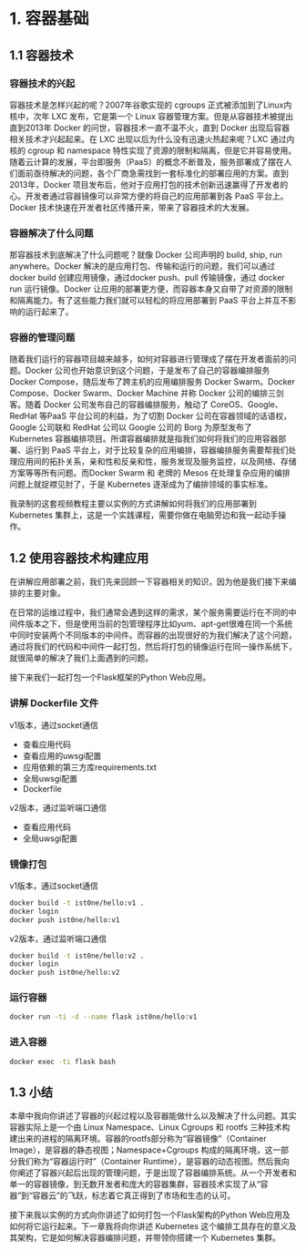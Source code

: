 # 1. 容器基础

## 1.1 容器技术

### 容器技术的兴起

容器技术是怎样兴起的呢？2007年谷歌实现的 cgroups 正式被添加到了Linux内核中，次年 LXC 发布，它是第一个 Linux 容器管理方案。但是从容器技术被提出直到2013年 Docker 的问世，容器技术一直不温不火，直到 Docker 出现后容器相关技术才兴起起来。在 LXC 出现以后为什么没有迅速火热起来呢？LXC 通过内核的 cgroup 和 namespace 特性实现了资源的限制和隔离，但是它并容易使用。随着云计算的发展，平台即服务（PaaS）的概念不断普及，服务部署成了摆在人们面前亟待解决的问题，各个厂商急需找到一套标准化的部署应用的方案。直到2013年，Docker 项目发布后，他对于应用打包的技术创新迅速赢得了开发者的心。开发者通过容器镜像可以非常方便的将自己的应用部署到各 PaaS 平台上。Docker 技术快速在开发者社区传播开来，带来了容器技术的大发展。

### 容器解决了什么问题

那容器技术到底解决了什么问题呢？就像 Docker 公司声明的 build, ship, run anywhere。Docker 解决的是应用打包、传输和运行的问题，我们可以通过 docker build 创建应用镜像，通过docker push、pull 传输镜像，通过 docker run 运行镜像。Docker 让应用的部署更方便，而容器本身又自带了对资源的限制和隔离能力。有了这些能力我们就可以轻松的将应用部署到 PaaS 平台上并互不影响的运行起来了。

### 容器的管理问题

随着我们运行的容器项目越来越多，如何对容器进行管理成了摆在开发者面前的问题。Docker 公司也开始意识到这个问题，于是发布了自己的容器编排服务 Docker Compose，随后发布了跨主机的应用编排服务 Docker Swarm。Docker Compose、Docker Swarm、Docker Machine 并称 Docker 公司的编排三剑客。随着 Docker 公司发布自己的容器编排服务，触动了 CoreOS、Google、RedHat 等PaaS 平台公司的利益，为了切割 Docker 公司在容器领域的话语权，Google 公司联和 RedHat 公司以 Google 公司的 Borg 为原型发布了 Kubernetes 容器编排项目。所谓容器编排就是指我们如何将我们的应用容器部署、运行到 PaaS 平台上，对于比较复杂的应用编排，容器编排服务需要帮我们处理应用间的拓扑关系，亲和性和反亲和性，服务发现及服务监控，以及网络、存储方案等等所有问题。而Docker Swarm 和 老牌的 Mesos 在处理复杂应用的编排问题上就捉襟见肘了，于是 Kubernetes 逐渐成为了编排领域的事实标准。

我录制的这套视频教程主要以实例的方式讲解如何将我们的应用部署到 Kubernetes 集群上，这是一个实践课程，需要你做在电脑旁边和我一起动手操作。

## 1.2 使用容器技术构建应用

在讲解应用部署之前，我们先来回顾一下容器相关的知识，因为他是我们接下来编排的主要对象。

在日常的运维过程中，我们通常会遇到这样的需求，某个服务需要运行在不同的中间件版本之下，但是使用当前的包管理程序比如yum、apt-get很难在同一个系统中同时安装两个不同版本的中间件。而容器的出现很好的为我们解决了这个问题，通过将我们的代码和中间件一起打包，然后将打包的镜像运行在同一操作系统下，就很简单的解决了我们上面遇到的问题。

接下来我们一起打包一个Flask框架的Python Web应用。

### 讲解 Dockerfile 文件

v1版本，通过socket通信

- 查看应用代码
- 查看应用的uwsgi配置
- 应用依赖的第三方库requirements.txt
- 全局uwsgi配置
- Dockerfile

v2版本，通过监听端口通信

- 查看应用代码
- 全局uwsgi配置

### 镜像打包

v1版本，通过socket通信

```bash
docker build -t ist0ne/hello:v1 .
docker login
docker push ist0ne/hello:v1
```

v2版本，通过监听端口通信

```bash
docker build -t ist0ne/hello:v2 .
docker login
docker push ist0ne/hello:v2
```

### 运行容器

```bash
docker run -ti -d --name flask ist0ne/hello:v1
```

### 进入容器

```bash
docker exec -ti flask bash
```

## 1.3 小结

本章中我向你讲述了容器的兴起过程以及容器能做什么以及解决了什么问题。其实容器实际上是一个由 Linux Namespace、Linux Cgroups 和 rootfs 三种技术构建出来的进程的隔离环境。容器的rootfs部分称为“容器镜像”（Container Image），是容器的静态视图；Namespace+Cgroups 构成的隔离环境，这一部分我们称为“容器运行时”（Container Runtime），是容器的动态视图。然后我向你阐述了容器兴起后出现的管理问题，于是出现了容器编排系统。从一个开发者和单一的容器镜像，到无数开发者和庞大的容器集群，容器技术实现了从“容器”到“容器云”的飞跃，标志着它真正得到了市场和生态的认可。

接下来我以实例的方式向你讲述了如何打包一个Flask架构的Python Web应用及如何将它运行起来。下一章我将向你讲述 Kubernetes 这个编排工具存在的意义及其架构，它是如何解决容器编排问题，并带领你搭建一个 Kubernetes 集群。